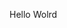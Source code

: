Hello Wolrd


























































































































































































































































































































































































































































































































































































































































































































































































































































































































































































































































































































































































































































































































































































































































































































































































































































































































































































































































































































































































































































































































































































































































































































































































































































































































































































































































































































































































































































































































































































































































































































































